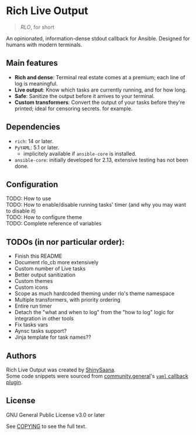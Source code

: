# Rich Live Output
> *RLO*, for short

An opinionated, information-dense stdout callback for Ansible.
Designed for humans with modern terminals.

## Main features

- **Rich and dense**: Terminal real estate comes at a premium; each line of log is meaningful.
- **Live output**: Know which tasks are currently running, and for how long.
- **Safe**: Sanitize the output before it arrives to your terminal.
- **Custom transformers**: Convert the output of your tasks before they're printed; ideal for censoring secrets. for example.

## Dependencies

- `rich`: 14 or later.
- `PyYAML`: 5.1 or later.
    - implicitely available if `ansible-core` is installed.
- `ansible-core`: initially developed for 2.13, extensive testing has not been done.

## Configuration

TODO: How to use  
TODO: How to enable/disable running tasks' timer (and why you may want to disable it)  
TODO: How to configure theme  
TODO: Complete reference of variables  

## TODOs (in nor particular order):

- Finish this README
- Document rlo_cb more extensively
- Custom number of Live tasks
- Better output sanitization
- Custom themes
- Custom icons
- Scope as much hardcoded theming under rlo's theme namespace
- Multiple transformers, with priority ordering
- Entire run timer
- Detach the "what and when to log" from the "how to log" logic for integration in other tools
- Fix tasks vars
- Aynsc tasks support?
- Jinja template for task names??

## Authors

Rich Live Output was created by [ShinySaana](https://github.com/ShinySaana).  
Some code snippets were sourced from [community.general](https://github.com/ansible-collections/community.general)'s [`yaml` callback plugin](https://github.com/ansible-collections/community.general/blob/main/plugins/callback/yaml.py).

## License

GNU General Public License v3.0 or later

See [COPYING](COPYING) to see the full text.
